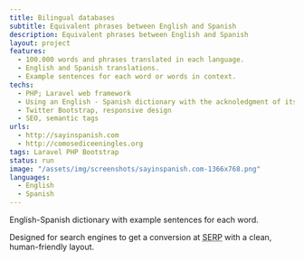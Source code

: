 ```yaml
---
title: Bilingual databases
subtitle: Equivalent phrases between English and Spanish
description: Equivalent phrases between English and Spanish
layout: project
features:
  - 100.000 words and phrases translated in each language.
  - English and Spanish translations.
  - Example sentences for each word or words in context.
techs:
  - PHP; Laravel web framework
  - Using an English - Spanish dictionary with the acknoledgment of its author.
  - Twitter Bootstrap, responsive design
  - SEO, semantic tags
urls:
  - http://sayinspanish.com
  - http://comosediceeningles.org
tags: Laravel PHP Bootstrap
status: run
image: "/assets/img/screenshots/sayinspanish.com-1366x768.png"
languages:
  - English
  - Spanish
---
```


English-Spanish dictionary with example sentences for each word.

Designed for search engines to get a conversion at <abbr title="Search Engines Results Pages">SERP</abbr> with a clean, human-friendly layout.
